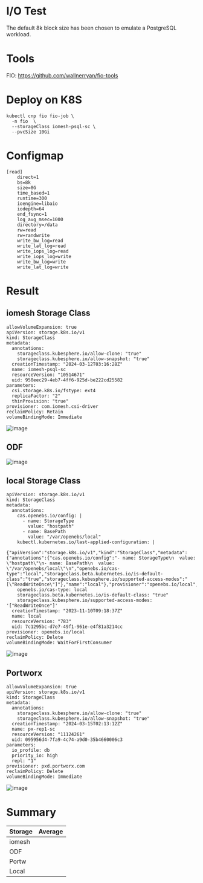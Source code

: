 # I/O Test
The default 8k block size has been chosen to emulate a PostgreSQL workload.

# Tools
FIO: https://github.com/wallnerryan/fio-tools

# Deploy on K8S
```
kubectl cnp fio fio-job \
  -n fio  \
  --storageClass iomesh-psql-sc \
  --pvcSize 10Gi
```

# Configmap
```
[read]
    direct=1
    bs=8k
    size=8G
    time_based=1
    runtime=300
    ioengine=libaio
    iodepth=64
    end_fsync=1
    log_avg_msec=1000
    directory=/data
    rw=read
    rw=randwrite
    write_bw_log=read
    write_lat_log=read
    write_iops_log=read
    write_iops_log=write
    write_bw_log=write
    write_lat_log=write
```
# Result
## iomesh Storage Class
```
allowVolumeExpansion: true
apiVersion: storage.k8s.io/v1
kind: StorageClass
metadata:
  annotations:
    storageclass.kubesphere.io/allow-clone: "true"
    storageclass.kubesphere.io/allow-snapshot: "true"
  creationTimestamp: "2024-03-12T03:16:28Z"
  name: iomesh-psql-sc
  resourceVersion: "10514671"
  uid: 950eec29-4eb7-4ff6-925d-be222cd25582
parameters:
  csi.storage.k8s.io/fstype: ext4
  replicaFactor: "2"
  thinProvision: "true"
provisioner: com.iomesh.csi-driver
reclaimPolicy: Retain
volumeBindingMode: Immediate

```
![image](https://github.com/paul6668/test/assets/105109093/26deeee3-ca24-4ec8-b61c-4090dc3d4149)

## ODF
![image](https://github.com/paul6668/test/assets/105109093/8bb4fdaa-a8b7-4f3a-9e3f-cc0b15fca5f1)


## local Storage Class
```
apiVersion: storage.k8s.io/v1
kind: StorageClass
metadata:
  annotations:
    cas.openebs.io/config: |
      - name: StorageType
        value: "hostpath"
      - name: BasePath
        value: "/var/openebs/local"
    kubectl.kubernetes.io/last-applied-configuration: |
      {"apiVersion":"storage.k8s.io/v1","kind":"StorageClass","metadata":{"annotations":{"cas.openebs.io/config":"- name: StorageType\n  value: \"hostpath\"\n- name: BasePath\n  value: \"/var/openebs/local\"\n","openebs.io/cas-type":"local","storageclass.beta.kubernetes.io/is-default-class":"true","storageclass.kubesphere.io/supported-access-modes":"[\"ReadWriteOnce\"]"},"name":"local"},"provisioner":"openebs.io/local","reclaimPolicy":"Delete","volumeBindingMode":"WaitForFirstConsumer"}
    openebs.io/cas-type: local
    storageclass.beta.kubernetes.io/is-default-class: "true"
    storageclass.kubesphere.io/supported-access-modes: '["ReadWriteOnce"]'
  creationTimestamp: "2023-11-10T09:18:37Z"
  name: local
  resourceVersion: "783"
  uid: 7c1295bc-d7e7-49f1-961e-e4f81a3214cc
provisioner: openebs.io/local
reclaimPolicy: Delete
volumeBindingMode: WaitForFirstConsumer
```
![image](https://github.com/paul6668/test/assets/105109093/75e80fb6-4468-4aeb-8618-b78d9bfa43cd)

## Portworx
```
allowVolumeExpansion: true
apiVersion: storage.k8s.io/v1
kind: StorageClass
metadata:
  annotations:
    storageclass.kubesphere.io/allow-clone: "true"
    storageclass.kubesphere.io/allow-snapshot: "true"
  creationTimestamp: "2024-03-15T02:13:12Z"
  name: px-rep1-sc
  resourceVersion: "11124261"
  uid: 095956d4-7fa9-4c74-a9d0-35b4660006c3
parameters:
  io_profile: db
  priority_io: high
  repl: "1"
provisioner: pxd.portworx.com
reclaimPolicy: Delete
volumeBindingMode: Immediate
```
![image](https://github.com/paul6668/test/assets/105109093/2d75a13f-0b11-4d2e-86db-8f4c761fd11e)

# Summary

| Storage                                                |     Average       |
|--------------------------------------------------------|-------------------|
| iomesh                                                 |                   |
| ODF                                                    |                   |
| Portw                                                  |                   |
| Local                                                  |                   |
